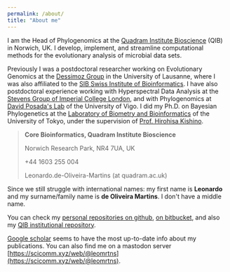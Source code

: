 ```yaml
---
permalink: /about/
title: "About me"
---
```


I am the Head of Phylogenomics at the [Quadram Institute Bioscience](https://quadram.ac.uk/) (QIB) in Norwich, UK. 
I develop, implement, and streamline computational methods for the evolutionary analysis of microbial data sets.


Previously I was a postdoctoral researcher working on Evolutionary Genomics at the [Dessimoz Group](http://lab.dessimoz.org) in the University of Lausanne, 
where I was also affiliated to the [SIB Swiss Institute of Bioinformatics](https://www.isb-sib.ch). 
I have also postdoctoral experience working with Hyperspectral Data Analysis at the [Stevens Group of Imperial College London](http://www.stevensgroup.org), 
and with Phylogenomics at [David Posada's Lab](https://dposada.webs.uvigo.es/) of the University of Vigo. 
I did my Ph.D. on Bayesian Phylogenetics at the [Laboratory of Biometry and Bioinformatics](http://www.ab.a.u-tokyo.ac.jp/aeb/laboratory/bb_e.html) of the University of Tokyo, 
under the supervision of [Prof. Hirohisa Kishino](http://lbm.ab.a.u-tokyo.ac.jp/~kishino/).


> **Core Bioinformatics, Quadram Institute Bioscience**
>
>  Norwich Research Park, NR4 7UA, UK
>
>  +44 1603 255 004
>  
> Leonardo.de-Oliveira-Martins (at quadram.ac.uk)

Since we still struggle with international names: my first name is **Leonardo** and my surname/family name is **de Oliveira Martins**. I don't have a middle name.

You can check my [personal repositories on github](https://github.com/leomrtns), 
[on bitbucket](https://bitbucket.org/leomrtns/), and also 
my [QIB institutional repository](https://github.com/quadram-institute-bioscience).

[Google scholar](https://scholar.google.co.uk/citations?user=XvcsndkAAAAJ&hl=en) seems to have the most up-to-date info
about my publications.
You can also find me on a mastodon server [https://scicomm.xyz/web/@leomrtns](https://scicomm.xyz/web/@leomrtns). 
